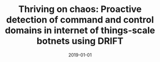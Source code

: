 ---
title: "Thriving on chaos: Proactive detection of command and control domains in internet of things-scale botnets using DRIFT"
collection: publications
permalink: /publication/2019-01-01-Thriving-on-chaos-Proactive-detection-of-command-and-control-domains-in-internet-of-things-scale-botnets-using-DRIFT
date: 2019-01-01
venue: 'Trans. Emerg. Telecommun. Technol.'
paperurl: 'https://doi.org/10.1002/ett.3505'
citation: ' Jeffrey Spaulding,  Jeman Park,  Joongheon Kim,  DaeHun Nyang,  David Mohaisen, &quot;Thriving on chaos: Proactive detection of command and control domains in internet of things-scale botnets using DRIFT.&quot; Trans. Emerg. Telecommun. Technol., 2019.'
---